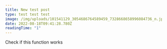 ```yaml
---
title: New test post
type: test test test
image: /img/uploads/101541129_3054686764589459_7328668658996084736_n.jpg
date: 2022-08-18T09:41:28.780Z
readingTime: "1"
---
```

Check if this function works
